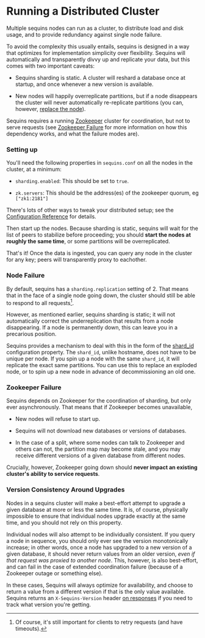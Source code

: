 # Running a Distributed Cluster

Multiple sequins nodes can run as a cluster, to distribute load and disk usage,
and to provide redundancy against single node failure.

To avoid the complexity this usually entails, sequins is designed in a way that
optimizes for implementation simplicity over flexibility. Sequins will
automatically and transparently divvy up and replicate your data, but this
comes with two important caveats:

 - Sequins sharding is static. A cluster will reshard a database once at
   startup, and once whenever a new version is available.

 - New nodes will happily overreplicate partitions, but if a node disappears
   the cluster will never automatically re-replicate partitions (you can,
   however, [replace the node](#node-failure)).

Sequins requires a running [Zookeeper][zk] cluster for coordination, but not to
serve requests (see [Zookeeper Failure](#zookeeper-failure) for more
information on how this dependency works, and what the failure modes are).

[zk]: https://zookeeper.apache.org/

### Setting up

You'll need the following properties in `sequins.conf` on all the nodes in the
cluster, at a minimum:

 - `sharding.enabled`: This should be set to `true`.

 - `zk.servers`: This should be the address(es) of the zookeeper quorum, eg
   `["zk1:2181"]`

There's lots of other ways to tweak your distributed setup; see the
[Configuration Reference](../x-1-configuration-reference#sharding) for details.

Then start up the nodes. Because sharding is static, sequins will wait for the
list of peers to stabilize before proceeding; you should **start the nodes at
roughly the same time**, or some partitions will be overreplicated.

That's it! Once the data is ingested, you can query any node in the cluster for
any key; peers will transparently proxy to eachother.

### Node Failure

By default, sequins has a `sharding.replication` setting of 2. That means that
in the face of a single node going down, the cluster should still be able to
respond to all requests[^1].

However, as mentioned earlier, sequins sharding is static; it will not
automatically correct the underreplication that results from a node
disappearing. If a node is permanently down, this can leave you in a precarious
position.

Sequins provides a mechanism to deal with this in the form of the
[shard_id](../x-1-configuration-reference/README.md#shardid) configuration
property. The `shard_id`, unlike hostname, does not have to be unique per node.
If you spin up a node with the same `shard_id`, it will replicate the exact same
partitions. You can use this to replace an exploded node, or to spin up a new
node in advance of decommissioning an old one.

[^1]: Of course, it's still important for clients to retry requests (and have timeouts).

### Zookeeper Failure

Sequins depends on Zookeeper for the coordination of sharding, but only ever
asynchronously. That means that if Zookeeper becomes unavailable,

 - New nodes will refuse to start up.

 - Sequins will not download new databases or versions of databases.

 - In the case of a split, where some nodes can talk to Zookeeper and others
   can not, the partition map may become stale, and you may receive different
   versions of a given database from different nodes.

Crucially, however, Zookeeper going down should **never impact an existing
cluster's ability to service requests**.

### Version Consistency Around Upgrades

Nodes in a sequins cluster will make a best-effort attempt to upgrade a given
database at more or less the same time. It is, of course, physically impossible
to ensure that individual nodes upgrade exactly at the same time, and you should
not rely on this property.

Individual nodes will also attempt to be individually consistent. If you query a
node in sequence, you should only ever see the version monotonically increase;
in other words, once a node has upgraded to a new version of a given database,
it should never return values from an older version, _even if that request was
proxied to another node_. This, however, is also best-effort, and can fail in
the case of extended coordination failure (because of a Zookeeper outage or
something else).

In these cases, Sequins will always optimize for availability, and choose to
return a value from a different version if that is the only value available.
Sequins returns an `X-Sequins-Version` header [on
responses](../1-3-querying-sequins/README.md#response-and-request-headers) if you
need to track what version you're getting.
